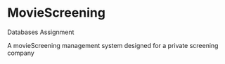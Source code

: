 # MovieScreening
Databases Assignment

A movieScreening management system designed for a private screening company
